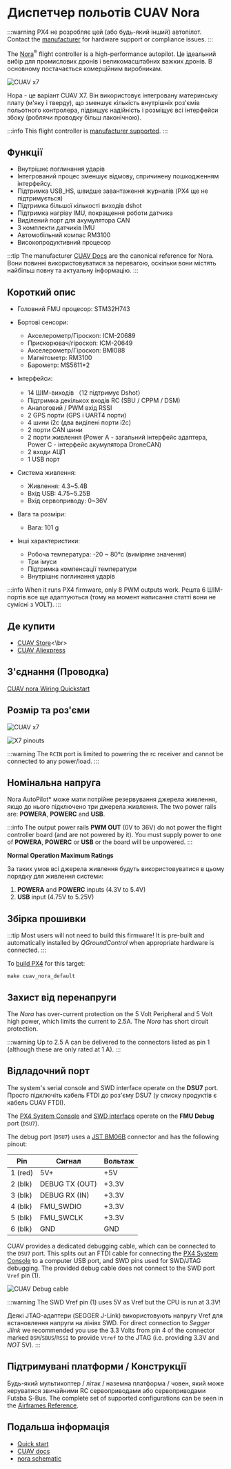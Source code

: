 # Диспетчер польотів CUAV Nora

:::warning
PX4 не розробляє цей (або будь-який інший) автопілот.
Contact the [manufacturer](https://www.cuav.net) for hardware support or compliance issues.
:::

The [Nora](https://doc.cuav.net/flight-controller/x7/en/nora.html)<sup>&reg;</sup> flight controller is a high-performance autopilot.
Це ідеальний вибір для промислових дронів і великомасштабних важких дронів.
В основному постачається комерційним виробникам.

![CUAV x7](../../assets/flight_controller/cuav_nora/nora.png)

Нора - це варіант CUAV X7.
Він використовує інтегровану материнську плату (м'яку і тверду), що зменшує кількість внутрішніх роз'ємів польотного контролера, підвищує надійність і розміщує всі інтерфейси збоку (роблячи проводку більш лаконічною).

:::info
This flight controller is [manufacturer supported](../flight_controller/autopilot_manufacturer_supported.md).
:::

## Функції

- Внутрішнє поглинання ударів
- Інтегрований процес зменшує відмову, спричинену пошкодженням інтерфейсу.
- Підтримка USB_HS, швидше завантаження журналів (PX4 ще не підтримується)
- Підтримка більшої кількості виходів dshot
- Підтримка нагріву IMU, покращення роботи датчика
- Виділений порт для акумулятора CAN
- 3 комплекти датчиків IMU
- Автомобільний компас RM3100
- Високопродуктивний процесор

:::tip
The manufacturer [CUAV Docs](https://doc.cuav.net/flight-controller/x7/en/nora.html) are the canonical reference for Nora.
Вони повинні використовуватися за перевагою, оскільки вони містять найбільш повну та актуальну інформацію.
:::

## Короткий опис

- Головний FMU процесор: STM32H743

- Бортові сенсори:

  - Акселерометр/Гіроскоп: ICM-20689
  - Прискорювач/гіроскоп: ICM-20649
  - Акселерометр/Гіроскоп: BMI088
  - Магнітометр: RM3100
  - Барометр: MS5611\*2

- Інтерфейси:
  - 14 ШІМ-виходів （12 підтримує Dshot）
  - Підтримка декількох входів RC (SBU / CPPM / DSM)
  - Аналоговий / PWM вхід RSSI
  - 2 GPS порти (GPS і UART4 порти)
  - 4 шини i2c (два виділені порти i2c)
  - 2 порти CAN шини
  - 2 порти живлення (Power A - загальний інтерфейс адаптера, Power C - інтерфейс акумулятора DroneCAN)
  - 2 входи АЦП
  - 1 USB порт

- Система живлення:
  - Живлення: 4.3~5.4В
  - Вхід USB: 4.75~5.25В
  - Вхід сервоприводу: 0~36V

- Вага та розміри:
  - Вага: 101 g

- Інші характеристики:
  - Робоча температура: -20 ~ 80°c (виміряне значення)
  - Три імуси
  - Підтримка компенсації температури
  - Внутрішнє поглинання ударів

:::info
When it runs PX4 firmware, only 8 PWM outputs work.
Решта 6 ШІМ-портів все ще адаптуються (тому на момент написання статті вони не сумісні з VOLT).
:::

## Де купити

- [CUAV Store](https://store.cuav.net)<\br>
- [CUAV Aliexpress](https://www.aliexpress.com/item/4001042501927.html?gps-id=8041884\&scm=1007.14677.110221.0\&scm_id=1007.14677.110221.0\&scm-url=1007.14677.110221.0\&pvid=3dc0a3ba-fa82-43d2-b0b3-6280e4329cef\&spm=a2g0o.store_home.promoteRecommendProducts_7913969.58)

## З'єднання (Проводка)

[CUAV nora Wiring Quickstart](https://doc.cuav.net/flight-controller/x7/en/quick-start/quick-start-nora.html)

## Розмір та роз'єми

![CUAV x7](../../assets/flight_controller/cuav_nora/nora-size.jpg)

![X7 pinouts](../../assets/flight_controller/cuav_nora/nora-pinouts.jpg)

:::warning
The `RCIN` port is limited to powering the rc receiver and cannot be connected to any power/load.
:::

## Номінальна напруга

Nora AutoPilot\* може мати потрійне резервування джерела живлення, якщо до нього підключено три джерела живлення. The two power rails are: **POWERA**, **POWERC** and **USB**.

:::info
The output power rails **PWM OUT** (0V to 36V) do not power the flight controller board (and are not powered by it).
You must supply power to one of **POWERA**, **POWERC** or **USB** or the board will be unpowered.
:::

**Normal Operation Maximum Ratings**

За таких умов всі джерела живлення будуть використовуватися в цьому порядку для живлення системи:

1. **POWERA** and **POWERC** inputs (4.3V to 5.4V)
2. **USB** input (4.75V to 5.25V)

## Збірка прошивки

:::tip
Most users will not need to build this firmware!
It is pre-built and automatically installed by _QGroundControl_ when appropriate hardware is connected.
:::

To [build PX4](../dev_setup/building_px4.md) for this target:

```
make cuav_nora_default
```

## Захист від перенапруги

The _Nora_ has over-current protection on the 5 Volt Peripheral and 5 Volt high power, which limits the current to 2.5A.
The _Nora_ has short circuit protection.

:::warning
Up to 2.5 A can be delivered to the connectors listed as pin 1 (although these are only rated at 1 A).
:::

## Відладочний порт

The system's serial console and SWD interface operate on the **DSU7** port.
Просто підключіть кабель FTDI до роз'єму DSU7 (у списку продуктів є кабель CUAV FTDI).

The [PX4 System Console](../debug/system_console.md) and [SWD interface](../debug/swd_debug.md) operate on the **FMU Debug** port (`DSU7`).

The debug port (`DSU7`) uses a [JST BM06B](https://www.digikey.com.au/product-detail/en/jst-sales-america-inc/BM06B-GHS-TBT-LF-SN-N/455-1582-1-ND/807850) connector and has the following pinout:

| Pin                        | Сигнал                            | Вольтаж               |
| -------------------------- | --------------------------------- | --------------------- |
| 1 (red) | 5V+                               | +5V                   |
| 2 (blk) | DEBUG TX (OUT) | +3.3V |
| 3 (blk) | DEBUG RX (IN)  | +3.3V |
| 4 (blk) | FMU_SWDIO    | +3.3V |
| 5 (blk) | FMU_SWCLK    | +3.3V |
| 6 (blk) | GND                               | GND                   |

CUAV provides a dedicated debugging cable, which can be connected to the `DSU7` port.
This splits out an FTDI cable for connecting the [PX4 System Console](../debug/system_console.md) to a computer USB port, and SWD pins used for SWD/JTAG debugging.
The provided debug cable does not connect to the SWD port `Vref` pin (1).

![CUAV Debug cable](../../assets/flight_controller/cuav_v5_plus/cuav_v5_debug_cable.jpg)

:::warning
The SWD Vref pin (1) uses 5V as Vref but the CPU is run at 3.3V!

Деякі JTAG-адаптери (SEGGER J-Link) використовують напругу Vref для встановлення напруги на лініях SWD.
For direct connection to _Segger Jlink_ we recommended you use the 3.3 Volts from pin 4 of the connector marked `DSM`/`SBUS`/`RSSI` to provide `Vtref` to the JTAG (i.e. providing 3.3V and _NOT_ 5V).
:::

## Підтримувані платформи / Конструкції

Будь-який мультикоптер / літак / наземна платформа / човен, який може керуватися звичайними RC сервоприводами або сервоприводами Futaba S-Bus.
The complete set of supported configurations can be seen in the [Airframes Reference](../airframes/airframe_reference.md).

## Подальша інформація

- [Quick start](https://doc.cuav.net/flight-controller/x7/en/quick-start/quick-start-nora.html)
- [CUAV docs](http://doc.cuav.net)
- [nora schematic](https://github.com/cuav/hardware/tree/master/X7_Autopilot)
